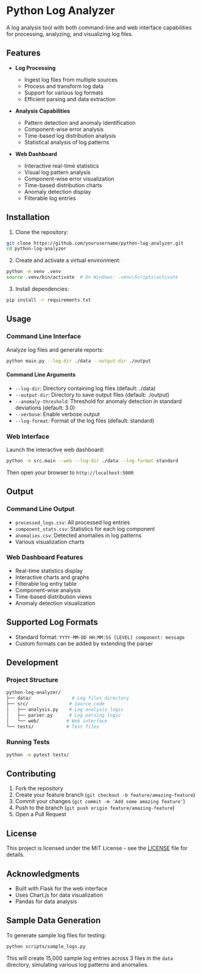 # Python Log Analyzer

A log analysis tool with both command-line and web interface capabilities for processing, analyzing, and visualizing log files.

## Features

- **Log Processing**
  - Ingest log files from multiple sources
  - Process and transform log data
  - Support for various log formats
  - Efficient parsing and data extraction

- **Analysis Capabilities**
  - Pattern detection and anomaly identification
  - Component-wise error analysis
  - Time-based log distribution analysis
  - Statistical analysis of log patterns

- **Web Dashboard**
  - Interactive real-time statistics
  - Visual log pattern analysis
  - Component-wise error visualization
  - Time-based distribution charts
  - Anomaly detection display
  - Filterable log entries

## Installation

1. Clone the repository:
```bash
git clone https://github.com/yourusername/python-log-analyzer.git
cd python-log-analyzer
```

2. Create and activate a virtual environment:
```bash
python -m venv .venv
source .venv/bin/activate  # On Windows: .venv\Scripts\activate
```

3. Install dependencies:
```bash
pip install -r requirements.txt
```

## Usage

### Command Line Interface

Analyze log files and generate reports:
```bash
python main.py --log-dir ./data --output-dir ./output
```

#### Command Line Arguments

- `--log-dir`: Directory containing log files (default: ./data)
- `--output-dir`: Directory to save output files (default: ./output)
- `--anomaly-threshold`: Threshold for anomaly detection in standard deviations (default: 3.0)
- `--verbose`: Enable verbose output
- `--log-format`: Format of the log files (default: standard)

### Web Interface

Launch the interactive web dashboard:
```bash
python -m src.main --web --log-dir ./data --log-format standard
```

Then open your browser to `http://localhost:5000`

## Output

### Command Line Output

- `processed_logs.csv`: All processed log entries
- `component_stats.csv`: Statistics for each log component
- `anomalies.csv`: Detected anomalies in log patterns
- Various visualization charts

### Web Dashboard Features

- Real-time statistics display
- Interactive charts and graphs
- Filterable log entry table
- Component-wise analysis
- Time-based distribution views
- Anomaly detection visualization

## Supported Log Formats

- Standard format: `YYYY-MM-DD HH:MM:SS [LEVEL] component: message`
- Custom formats can be added by extending the parser

## Development

### Project Structure

```bash
python-log-analyzer/
├── data/               # Log files directory
├── src/               # Source code
│   ├── analysis.py    # Log analysis logic
│   ├── parser.py      # Log parsing logic
│   └── web/          # Web interface
└── tests/            # Test files
```

### Running Tests

```bash
python -m pytest tests/
```

## Contributing

1. Fork the repository
2. Create your feature branch (`git checkout -b feature/amazing-feature`)
3. Commit your changes (`git commit -m 'Add some amazing feature'`)
4. Push to the branch (`git push origin feature/amazing-feature`)
5. Open a Pull Request

## License

This project is licensed under the MIT License - see the [LICENSE](LICENSE) file for details.

## Acknowledgments

- Built with Flask for the web interface
- Uses Chart.js for data visualization
- Pandas for data analysis

## Sample Data Generation

To generate sample log files for testing:

```bash
python scripts/sample_logs.py
```

This will create 15,000 sample log entries across 3 files in the `data` directory, simulating various log patterns and anomalies.

